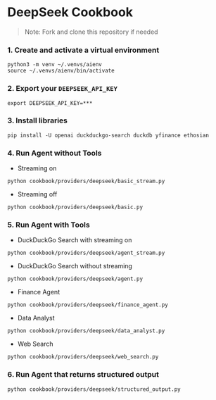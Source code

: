 # DeepSeek Cookbook

> Note: Fork and clone this repository if needed

### 1. Create and activate a virtual environment

```shell
python3 -m venv ~/.venvs/aienv
source ~/.venvs/aienv/bin/activate
```

### 2. Export your `DEEPSEEK_API_KEY`

```shell
export DEEPSEEK_API_KEY=***
```

### 3. Install libraries

```shell
pip install -U openai duckduckgo-search duckdb yfinance ethosian
```

### 4. Run Agent without Tools

- Streaming on

```shell
python cookbook/providers/deepseek/basic_stream.py
```

- Streaming off

```shell
python cookbook/providers/deepseek/basic.py
```

### 5. Run Agent with Tools

- DuckDuckGo Search with streaming on

```shell
python cookbook/providers/deepseek/agent_stream.py
```

- DuckDuckGo Search without streaming

```shell
python cookbook/providers/deepseek/agent.py
```

- Finance Agent

```shell
python cookbook/providers/deepseek/finance_agent.py
```

- Data Analyst

```shell
python cookbook/providers/deepseek/data_analyst.py
```

- Web Search

```shell
python cookbook/providers/deepseek/web_search.py
```

### 6. Run Agent that returns structured output

```shell
python cookbook/providers/deepseek/structured_output.py
```

